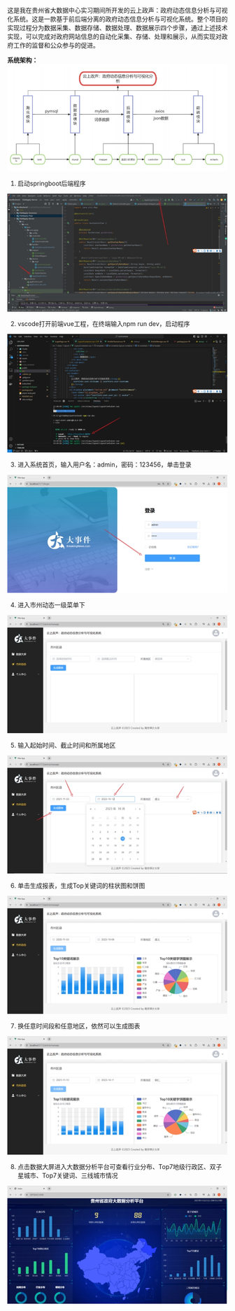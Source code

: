 这是我在贵州省大数据中心实习期间所开发的云上政声：政府动态信息分析与可视化系统。这是一款基于前后端分离的政府动态信息分析与可视化系统。整个项目的实现过程分为数据采集、数据存储、数据处理、数据展示四个步骤，通过上述技术实现，可以完成对政府网站信息的自动化采集、存储、处理和展示，从而实现对政府工作的监督和公众参与的促进。



**系统架构：**![image-20240122152202004](README.assets/image-20240122152202004.png)

1. 启动springboot后端程序

![img](README.assets/wps1.jpg) 

 

2. vscode打开前端vue工程，在终端输入npm run dev，启动程序

![img](README.assets/wps2.jpg) 

 

3. 进入系统首页，输入用户名：admin，密码：123456，单击登录

![img](README.assets/wps3.jpg) 

 

4. 进入市州动态一级菜单下

![img](README.assets/wps4.jpg) 

 

5. 输入起始时间、截止时间和所属地区

![img](README.assets/wps5.jpg) 

 

6. 单击生成报表，生成Top关键词的柱状图和饼图

![img](README.assets/wps6.jpg) 

 

7. 换任意时间段和任意地区，依然可以生成图表

![img](README.assets/wps7.jpg) 

 

8. 点击数据大屏进入大数据分析平台可查看行业分布、Top7地级行政区、双子星城市、Top7关键词、三线城市情况

![img](README.assets/wps8.jpg) 